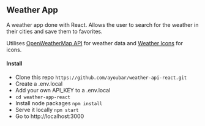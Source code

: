 ## Weather App

A weather app done with React. Allows the user to search for the weather in their cities and save them to favorites.

Utilises [OpenWeatherMap API](https://openweathermap.org/) for weather data and [Weather Icons](http://erikflowers.github.io/weather-icons/) for icons.

#### Install

- Clone this repo `https://github.com/ayoubar/weather-api-react.git`
- Create a .env.local
- Add your own API_KEY to a .env.local
- `cd weather-app-react`
- Install node packages `npm install`
- Serve it locally `npm start`
- Go to http://localhost:3000
